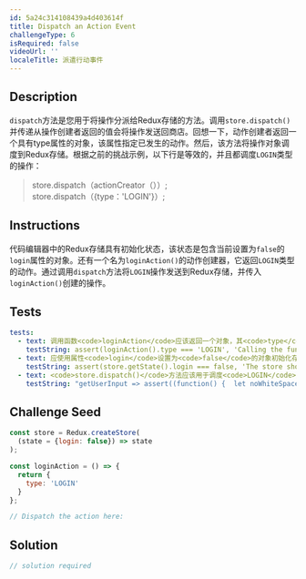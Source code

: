 ```yaml
---
id: 5a24c314108439a4d403614f
title: Dispatch an Action Event
challengeType: 6
isRequired: false
videoUrl: ''
localeTitle: 派遣行动事件
---
```


## Description
<section id="description"> <code>dispatch</code>方法是您用于将操作分派给Redux存储的方法。调用<code>store.dispatch()</code>并传递从操作创建者返回的值会将操作发送回商店。回想一下，动作创建者返回一个具有type属性的对象，该属性指定已发生的动作。然后，该方法将操作对象调度到Redux存储。根据之前的挑战示例，以下行是等效的，并且都调度<code>LOGIN</code>类型的操作： <blockquote> store.dispatch（actionCreator（））; <br> store.dispatch（{type：&#39;LOGIN&#39;}）; </blockquote></section>

## Instructions
<section id="instructions">代码编辑器中的Redux存储具有初始化状态，该状态是包含当前设置为<code>false</code>的<code>login</code>属性的对象。还有一个名为<code>loginAction()</code>的动作创建器，它返回<code>LOGIN</code>类型的动作。通过调用<code>dispatch</code>方法将<code>LOGIN</code>操作发送到Redux存储，并传入<code>loginAction()</code>创建的操作。 </section>

## Tests
<section id='tests'>

```yml
tests:
  - text: 调用函数<code>loginAction</code>应该返回一个对象，其<code>type</code>属性设置为字符串<code>LOGIN</code> 。
    testString: assert(loginAction().type === 'LOGIN', 'Calling the function <code>loginAction</code> should return an object with <code>type</code> property set to the string <code>LOGIN</code>.');
  - text: 应使用属性<code>login</code>设置为<code>false</code>的对象初始化存储。
    testString: assert(store.getState().login === false, 'The store should be initialized with an object with property <code>login</code> set to <code>false</code>.');
  - text: <code>store.dispatch()</code>方法应该用于调度<code>LOGIN</code>类型的操作。
    testString: "getUserInput => assert((function() {  let noWhiteSpace = getUserInput('index').replace(/\\s/g,''); return noWhiteSpace.includes('store.dispatch(loginAction())') || noWhiteSpace.includes('store.dispatch({type: \\'LOGIN\\'})') === true })(), 'The <code>store.dispatch()</code> method should be used to dispatch an action of type <code>LOGIN</code>.');"

```

</section>

## Challenge Seed
<section id='challengeSeed'>

<div id='jsx-seed'>

```jsx
const store = Redux.createStore(
  (state = {login: false}) => state
);

const loginAction = () => {
  return {
    type: 'LOGIN'
  }
};

// Dispatch the action here:

```

</div>



</section>

## Solution
<section id='solution'>

```js
// solution required
```
</section>
